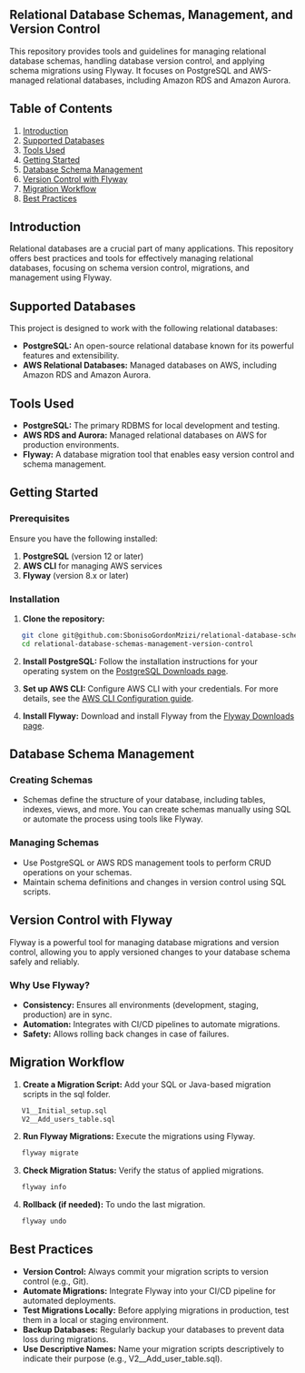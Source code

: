 ## Relational Database Schemas, Management, and  Version Control
This repository provides tools and guidelines for managing relational database schemas, handling database version control, and applying schema migrations using Flyway. It focuses on PostgreSQL and AWS-managed relational databases, including Amazon RDS and Amazon Aurora.

## Table of Contents
1. [Introduction](#introduction)
2. [Supported Databases](#supported-databases)
3. [Tools Used](#tools-used)
4. [Getting Started](#getting-started)
5. [Database Schema Management](#database-schema-management)
6. [Version Control with Flyway](#version-control-with-flyway)
7. [Migration Workflow](#migration-workflow)
8. [Best Practices](#migration-workflow)

## Introduction
Relational databases are a crucial part of many applications. This repository offers best practices and tools for effectively managing relational databases, focusing on schema version control, migrations, and management using Flyway.

## Supported Databases
This project is designed to work with the following relational databases:

- **PostgreSQL:** An open-source relational database known for its powerful features and extensibility.
- **AWS Relational Databases:** Managed databases on AWS, including Amazon RDS and Amazon Aurora.

## Tools Used
- **PostgreSQL:** The primary RDBMS for local development and testing.
- **AWS RDS and Aurora:** Managed relational databases on AWS for production environments.
- **Flyway:** A database migration tool that enables easy version control and schema management.

## Getting Started

### Prerequisites
Ensure you have the following installed:

1. **PostgreSQL** (version 12 or later)
2. **AWS CLI** for managing AWS services
3. **Flyway** (version 8.x or later)

### Installation
1. **Clone the repository:**

```bash
   git clone git@github.com:SbonisoGordonMzizi/relational-database-schemas-management-version-control.git
   cd relational-database-schemas-management-version-control
```
2. **Install PostgreSQL:** Follow the installation instructions for your operating system on the [PostgreSQL Downloads page](https://www.postgresql.org/download).

3. **Set up AWS CLI:** Configure AWS CLI with your credentials. For more details, see the [AWS CLI Configuration guide](https://docs.aws.amazon.com/cli/v1/userguide/cli-configure-files.html).

4. **Install Flyway:** Download and install Flyway from the [Flyway Downloads page](https://www.red-gate.com/products/flyway/community/download).

## Database Schema Management
### Creating Schemas
- Schemas define the structure of your database, including tables, indexes, views, and more. You can create schemas manually using SQL or automate the process using tools like Flyway.

### Managing Schemas
- Use PostgreSQL or AWS RDS management tools to perform CRUD operations on your schemas.
- Maintain schema definitions and changes in version control using SQL scripts.

## Version Control with Flyway
 Flyway is a powerful tool for managing database migrations and version control, allowing you to apply versioned changes to your database schema safely and reliably.

### Why Use Flyway?
- **Consistency:** Ensures all environments (development, staging, production) are in sync.
- **Automation:** Integrates with CI/CD pipelines to automate migrations.
- **Safety:** Allows rolling back changes in case of failures.
  
## Migration Workflow
1. **Create a Migration Script:** Add your SQL or Java-based migration scripts in the sql folder.

```bash
   V1__Initial_setup.sql
   V2__Add_users_table.sql
```

2. **Run Flyway Migrations:** Execute the migrations using Flyway.
```bash
   flyway migrate
```

3. **Check Migration Status:** Verify the status of applied migrations.
```bash
   flyway info
```
4. **Rollback (if needed):** To undo the last migration.

```bash
   flyway undo
```

## Best Practices
- **Version Control:** Always commit your migration scripts to version control (e.g., Git).
- **Automate Migrations:** Integrate Flyway into your CI/CD pipeline for automated deployments.
- **Test Migrations Locally:** Before applying migrations in production, test them in a local or staging environment.
- **Backup Databases:** Regularly backup your databases to prevent data loss during migrations.
- **Use Descriptive Names:** Name your migration scripts descriptively to indicate their purpose (e.g., V2__Add_user_table.sql).
